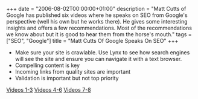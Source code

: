 +++
date = "2006-08-02T00:00:00+01:00"
description = "Matt Cutts of Google has published six videos where he speaks on SEO from Google's perspective (well his own but he works there). He gives some interesting insights and offers a few recommendations. Most of the recommendations we know about but it is good to hear them from the horse's mouth."
tags = ["SEO", "Google"]
title = "Matt Cutts Of Google Speaks On SEO"
+++

- Make sure your site is crawlable. Use Lynx to see how search engines will see
  the site and ensure you can navigate it with a text browser.
- Compelling content is key
- Incoming links from quality sites are important
- Validation is important but not top priority

[Videos 1-3][1] [Videos 4-6][2] [Videos 7-8][3]

[1]: http://www.mattcutts.com/blog/seo-answers-on-google-video/
[2]: http://www.mattcutts.com/blog/more-seo-answers-on-video/
[3]: http://www.mattcutts.com/blog/vidyo/
